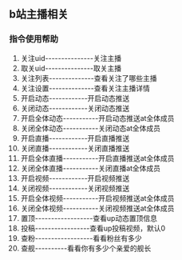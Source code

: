 ## b站主播相关
### 指令使用帮助
1. 关注uid---------------关注主播
2. 取关uid---------------取关主播
3. 关注列表--------------查看关注了哪些主播
4. 关注设置--------------查看关注主播详情
5. 开启动态------------开启动态推送
6. 关闭动态------------关闭动态推送
7. 开启全体动态-----------开启动态推送at全体成员
8. 关闭全体动态-----------关闭动态at全体成员 
9. 开启直播------------开启直播推送
10. 关闭直播------------关闭直播推送
11. 开启全体直播-----------开启直播推送at全体成员
12. 关闭全体直播-----------关闭直播at全体成员
13. 开启视频------------开启视频推送
14. 关闭视频------------关闭视频推送
15. 开启全体视频-----------开启视频推送at全体成员
16. 关闭全体视频-----------关闭视频推送at全体成员
17. 置顶------------------查看up动态置顶信息
18. 投稿-----------------查看up投稿视频，默认0
19. 查粉------------------看看粉丝有多少
20. 查舰----------看看你有多少个亲爱的舰长
